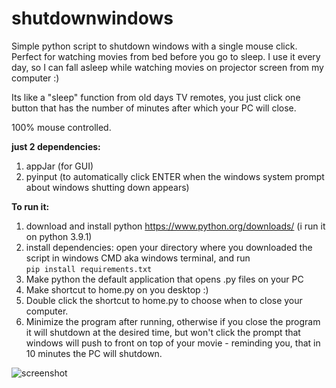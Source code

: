 # shutdownwindows
Simple python script to shutdown windows with a single mouse click. Perfect for watching movies from bed before you go to sleep. I use it every day, so I can fall asleep while watching movies on projector screen from my computer :)

Its like a "sleep" function from old days TV remotes, you just click one button that has the number of minutes after which your PC will close. 

100% mouse controlled. 

**just 2 dependencies:**
1. appJar (for GUI) 
2. pyinput (to automatically click ENTER when the windows system prompt about windows shutting down appears)

**To run it:**
1. download and install python https://www.python.org/downloads/ (i run it on python 3.9.1)
2. install dependencies: open your directory where you downloaded the script in windows CMD aka windows terminal, and run   
```pip install requirements.txt```
3. Make python the default application that opens .py files on your PC
4. Make shortcut to home.py on you desktop :) 
5. Double click the shortcut to home.py to choose when to close your computer. 
6. Minimize the program after running, otherwise if you close the program it will shutdown at the desired time, but won't click the prompt that windows will push to front on top of your movie - reminding you, that in 10 minutes the PC will shutdown. 

![screenshot](https://github.com/growandwin/shutdownwindows/blob/main/screenshot.PNG?raw=true)


